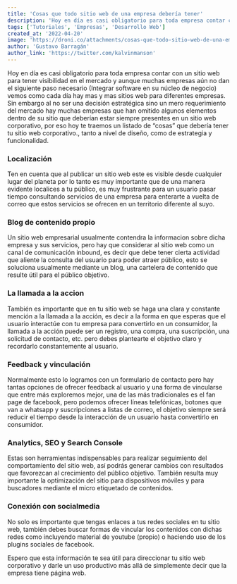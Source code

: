 ```yaml
---
title: 'Cosas que todo sitio web de una empresa debería tener'
description: 'Hoy en día es casi obligatorio para toda empresa contar con un sitio web para tener visibilidad en el mercado y aunque muchas empresas aún no dan el siguiente paso necesario (Integrar software en su núcleo de negocio) vemos como cada día hay mas y mas sitios web para diferentes empresas.'
tags: ['Tutoriales', 'Empresas', 'Desarrollo Web']
created_at: '2022-04-20'
image: 'https://droni.co/attachments/cosas-que-todo-sitio-web-de-una-empresa-deberia-tener.png'
author: 'Gustavo Barragán'
author_link: 'https://twitter.com/kalvinmanson'
---
```

Hoy en día es casi obligatorio para toda empresa contar con un sitio web para tener visibilidad en el mercado y aunque muchas empresas aún no dan el siguiente paso necesario (Integrar software en su núcleo de negocio) vemos como cada día hay mas y mas sitios web para diferentes empresas. Sin embargo al no ser una decisión estratégica sino un mero requerimiento del mercado hay muchas empresas que han omitido algunos elementos dentro de su sitio que deberían estar siempre presentes en un sitio web corporativo, por eso hoy te traemos un listado de “cosas” que debería tener tu sitio web corporativo., tanto a nivel de diseño, como de estrategia y funcionalidad.

### Localización

Ten en cuenta que al publicar un sitio web este es visible desde cualquier lugar del planeta por lo tanto es muy importante que de una manera evidente localices a tu público, es muy frustrante para un usuario pasar tiempo consultando servicios de una empresa para enterarte a vuelta de correo que estos servicios se ofrecen en un territorio diferente al suyo.

### Blog de contenido propio

Un sitio web empresarial usualmente contendra la informacion sobre dicha empresa y sus servicios, pero hay que considerar al sitio web como un canal de comunicación inbound, es decir que debe tener cierta actividad que aliente la consulta del usuario para poder atraer público, esto se soluciona usualmente mediante un blog, una cartelera de contenido que resulte útil para el público objetivo.

### La llamada a la accion

También es importante que en tu sitio web se haga una clara y constante mención a la llamada a la acción, es decir a la forma en que esperas que el usuario interactúe con tu empresa para convertirlo en un consumidor, la llamada a la acción puede ser un registro, una compra, una suscripción, una solicitud de contacto, etc. pero debes plantearte el objetivo claro y recordarlo constantemente al usuario.

### Feedback y vinculación

Normalmente esto lo logramos con un formulario de contacto pero hay tantas opciones de ofrecer feedback al usuario y una forma de vincularse que entre más exploremos mejor, una de las más tradicionales es el fan page de facebook, pero podemos ofrecer líneas telefónicas, botones que van a whatsapp y suscripciones a listas de correo, el objetivo siempre será reducir el tiempo desde la interacción de un usuario hasta convertirlo en consumidor.

### Analytics, SEO y Search Console

Estas son herramientas indispensables para realizar seguimiento del comportamiento del sitio web, así podrás generar cambios con resultados que favorezcan al crecimiento del público objetivo. También resulta muy importante la optimización del sitio para dispositivos móviles y para buscadores mediante el micro etiquetado de contenidos.

### Conexión con socialmedia
No solo es importante que tengas enlaces a tus redes sociales en tu sitio web, también debes buscar formas de vincular los contenidos con dichas redes como incluyendo material de youtube (propio) o haciendo uso de los plugins sociales de facebook.

Espero que esta información te sea útil para direccionar tu sitio web corporativo y darle un uso productivo más allá de simplemente decir que la empresa tiene página web.